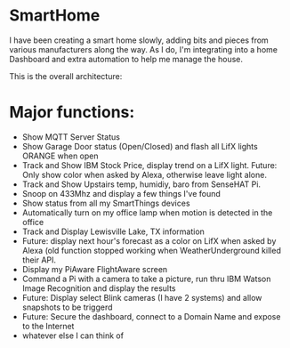 # SmartHome
I have been creating a smart home slowly, adding bits and pieces from various manufacturers along the way. As I do, I'm integrating into a home Dashboard and extra automation to help me manage the house. 

This is the overall architecture: 
<img src="">

# Major functions: 
- Show MQTT Server Status
- Show Garage Door status (Open/Closed) and flash all LifX lights ORANGE when open
- Track and Show IBM Stock Price, display trend on a LifX light. Future: Only show color when asked by Alexa, otherwise leave light alone.
- Track and Show Upstairs temp, humidiy, baro from SenseHAT Pi. 
- Snoop on 433Mhz and display a few things I've found
- Show status from all my SmartThings devices
- Automatically turn on my office lamp when motion is detected in the office
- Track and Display Lewisville Lake, TX information
- Future: display next hour's forecast as a color on LifX when asked by Alexa (old function stopped working when WeatherUnderground killed their API. 
- Display my PiAware FlightAware screen
- Command a Pi with a camera to take a picture, run thru IBM Watson Image Recognition and display the results
- Future: Display select Blink cameras (I have 2 systems) and allow snapshots to be triggerd
- Future: Secure the dashboard, connect to a Domain Name and expose to the Internet
- whatever else I can think of
